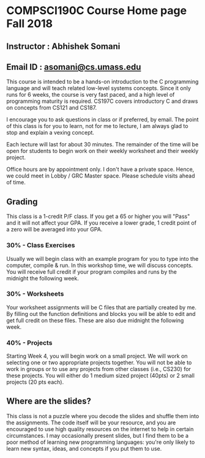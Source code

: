 # COMPSCI190C Course Home page Fall 2018
## Instructor : Abhishek Somani
## Email ID : asomani@cs.umass.edu

This course is intended to be a hands-on introduction to the C programming language and will teach related low-level systems concepts. Since it only runs for 6 weeks, the course is very fast paced, and a high level of programming maturity is required. CS197C covers introductory C and draws on concepts from CS121 and CS187.

I encourage you to ask questions in class or if preferred, by email. The point of this class is for you to learn, not for me to lecture, I am always glad to stop and explain a vexing concept.

Each lecture will last for about 30 minutes. The remainder of the time will be open for students to begin work on their weekly worksheet and their weekly project.

Office hours are by appointment only. I don't have a private space. Hence, we could meet in Lobby / GRC Master space. Please schedule visits ahead of time.

## Grading

This class is a 1-credit P/F class. If you get a 65 or higher you will "Pass" and it will not affect your GPA. If you receive a lower grade, 1 credit point of a zero will be averaged into your GPA.

### 30% - Class Exercises

Usually we will begin class with an example program for you to type into the computer, compile & run. In this workshop time, we will discuss concepts. You will receive full credit if your program compiles and runs by the midnight the following week.


### 30% - Worksheets

Your worksheet assignments will be C files that are partially created by me. By filling out the function definitions and blocks you will be able to edit and get full credit on these files. These are also due midnight the following week.

### 40% - Projects

Starting Week 4, you will begin work on a small project. We will work on selecting one or two appropriate projects together. You will not be able to work in groups or to use any projects from other classes (i.e., CS230) for these projects. You will either do 1 medium sized project (40pts) or 2 small projects (20 pts each).

## Where are the slides?

This class is not a puzzle where you decode the slides and shuffle them into the assignments. The code itself will be your resource, and you are encouraged to use high quality resources on the internet to help in certain circumstances. I may occasionally present slides, but I find them to be a poor method of learning new programming languages: you're only likely to learn new syntax, ideas, and concepts if you put them to use.

